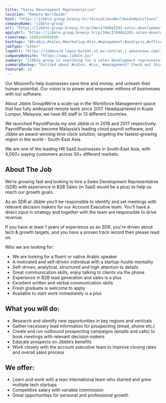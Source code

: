 ```yaml
---
title: "Sales Development Representative"
location: "Remote Worldwide"
host: "https://jibble-group.breezy.hr/?&location=Worldwide#positions"
companyName: "jibble-group"
url: "https://jibble-group.breezy.hr/p/34ec17646b2201-sales-development-representative-arabic-speaker"
applyUrl: "https://jibble-group.breezy.hr/p/34ec17646b2201-sales-development-representative-arabic-speaker/apply"
timestamp: 1608249600000
hashtags: "#Arabic,#sales,#marketing,#css,#management,#analysis,#office"
jobType: "other"
logoUrl: "https://jobboard-logos-bucket.s3.eu-central-1.amazonaws.com/jibble-group"
companyWebsite: "https://www.jibble.io/"
summary: "Jibble-group is searching for a sales development representative that has 1 years of experience as an SDR."
summaryBackup: "Excited about #sales, #css, #management? Check out this job post!"
featured: 20
---
```


Our MissionTo help businesses save time and money, and unleash their human potential. Our vision is to power and empower millions of businesses with our software.

About Jibble GroupWe’re a scale-up in the Workforce Management space that has fully embraced remote work since 2017. Headquartered in Kuala Lumpur, Malaysia, we have 65 staff in 13 different countries.

We launched PayrollPanda.my and Jibble.io in 2016 and 2017 respectively. PayrollPanda has become Malaysia’s leading cloud payroll software, and Jibble an award-winning time clock solution, targeting the fastest-growing region in the world - South-East Asia.

We are one of the leading HR SaaS businesses in South-East Asia, with 4,000+ paying customers across 50+ different markets.

## About The Job

We’re growing fast and looking to hire a Sales Development Representative (SDR) with experience in B2B Sales (in SaaS would be a plus) to help us reach our growth goals.

As an SDR at Jibble you'll be responsible to identify and set meetings with relevant decision makers for our Account Executive team. You’ll have a direct input in strategy and together with the team are responsible to drive revenue.

If you have at least 1 years of experience as an SDR, you're driven about tech & growth targets, and you have a proven track record then please read on.

Who we are looking for:

*   We are looking for a fluent or native Arabic speaker
*   A motivated and self-driven individual with a startup-hustle mentality
*   Self-driven, analytical, structured and high attention to details
*   Great communication skills, enjoy talking to clients via the phone
*   Experience in B2B lead generation and sales is a plus
*   Excellent written and verbal communication skills
*   Fresh graduate is welcome to apply
*   Available to start work immediately is a plus

## What you will do:

*   Research and identify new opportunities in key regions and verticals
*   Gather necessary lead information for prospecting (email, phone etc.)
*   Create and run outbound prospecting campaigns (emails and calls) to book meetings with relevant decision makers
*   Educate prospects on Jibble’s benefits
*   Work closely with the account executive team to improve closing rates and overall sales process

## We offer:

*   Learn and work with a lean international team who started and grew multiple tech startups
*   Competitive salary with variable commission
*   Great opportunities for personal and professional growth
